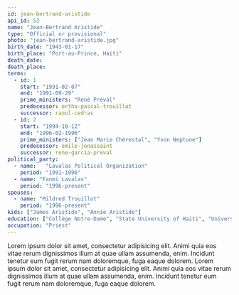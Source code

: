 ```yaml
---
id: jean-bertrand-aristide
api_id: 53
name: "Jean-Bertrand Aristide"
type: "Official or provisional"
photo: "jean-bertrand-aristide.jpg"
birth_date: "1943-01-17"
birth_place: "Port-au-Prince, Haiti"
death_date:
death_place:
terms:
  - id: 1
    start: "1991-02-07"
    end: "1991-09-29"
    prime_ministers: "René Préval"
    predecessor: ertha-pascal-trouillot
    successor: raoul-cedras
  - id: 2
    start: "1994-10-12"
    end: "1996-02-1996"
    prime_ministers: ["Jean Marie Chérestal", "Yvon Neptune"]
    predecessor: emile-jonassaint
    successor: rene-garcia-preval
political_party:
  - name: 	"Lavalas Political Organization"
    period: "1991-1996"
  - name: "Fanmi Lavalas"
    period: "1996-present"
spouses:
  - name: "Mildred Trouillot"
    period: "1996-present"
kids: ["James Aristide", "Annie Aristide"]
education: ["Collège Notre-Dame", "State University of Haiti", "University of South Africa"]
occupation: "Priest"
---
```

Lorem ipsum dolor sit amet, consectetur adipisicing elit. Animi quia eos vitae rerum dignissimos illum at quae ullam assumenda, enim. Incidunt tenetur eum fugit rerum nam doloremque, fuga eaque dolorem. Lorem ipsum dolor sit amet, consectetur adipisicing elit. Animi quia eos vitae rerum dignissimos illum at quae ullam assumenda, enim. Incidunt tenetur eum fugit rerum nam doloremque, fuga eaque dolorem.
